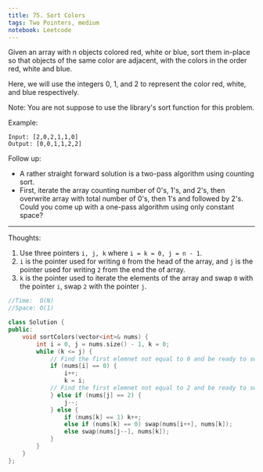 ```yaml
---
title: 75. Sort Colors
tags: Two Pointers, medium
notebook: Leetcode
---
```


Given an array with n objects colored red, white or blue, sort them in-place so that objects of the same color are adjacent, with the colors in the order red, white and blue.

Here, we will use the integers 0, 1, and 2 to represent the color red, white, and blue respectively.

Note: You are not suppose to use the library's sort function for this problem.

Example:
```
Input: [2,0,2,1,1,0]
Output: [0,0,1,1,2,2]
```
Follow up:

- A rather straight forward solution is a two-pass algorithm using counting sort.
- First, iterate the array counting number of 0's, 1's, and 2's, then overwrite array with total number of 0's, then 1's and followed by 2's.
Could you come up with a one-pass algorithm using only constant space?

----------
Thoughts:
1. Use three pointers `i, j, k` where `i = k = 0, j = n - 1`.
2. `i` is the pointer used for writing `0` from the head of the array, and `j` is the pointer used for writing `2` from the end the of array.
3. `k` is the pointer used to iterate the elements of the array and swap `0` with the pointer `i`, swap `2` with the pointer `j`.

```c++
//Time:  O(N)
//Space: O(1)

class Solution {
public:
    void sortColors(vector<int>& nums) {
        int i = 0, j = nums.size() - 1, k = 0;
        while (k <= j) {
            // Find the first elemnet not equal to 0 and be ready to swap with 0
            if (nums[i] == 0) {
                i++;
                k = i;
            // Find the first elemnet not equal to 2 and be ready to swap with 0
            } else if (nums[j] == 2) { 
                j--;
            } else {
                if (nums[k] == 1) k++;
                else if (nums[k] == 0) swap(nums[i++], nums[k]);
                else swap(nums[j--], nums[k]);
            }
        }
    }
};
```